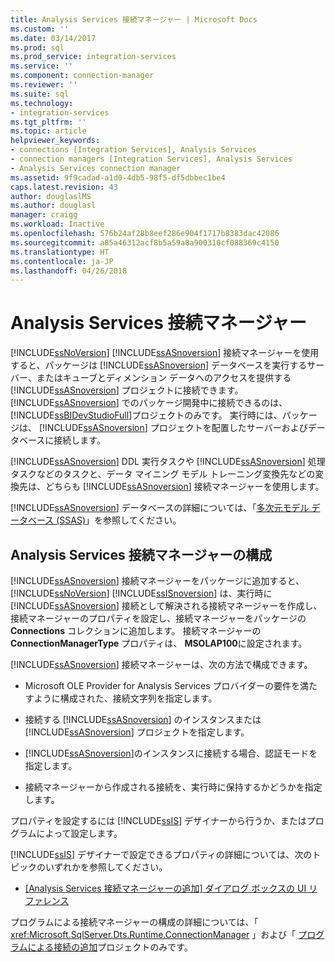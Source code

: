 ```yaml
---
title: Analysis Services 接続マネージャー | Microsoft Docs
ms.custom: ''
ms.date: 03/14/2017
ms.prod: sql
ms.prod_service: integration-services
ms.service: ''
ms.component: connection-manager
ms.reviewer: ''
ms.suite: sql
ms.technology:
- integration-services
ms.tgt_pltfrm: ''
ms.topic: article
helpviewer_keywords:
- connections [Integration Services], Analysis Services
- connection managers [Integration Services], Analysis Services
- Analysis Services connection manager
ms.assetid: 9f9cadad-a1d0-4db5-98f5-df5dbbec1be4
caps.latest.revision: 43
author: douglaslMS
ms.author: douglasl
manager: craigg
ms.workload: Inactive
ms.openlocfilehash: 576b24af28b8eef286e904f1717b8383dac42086
ms.sourcegitcommit: a85a46312acf8b5a59a8a900310cf088369c4150
ms.translationtype: HT
ms.contentlocale: ja-JP
ms.lasthandoff: 04/26/2018
---
```

# <a name="analysis-services-connection-manager"></a>Analysis Services 接続マネージャー
  [!INCLUDE[ssNoVersion](../../includes/ssnoversion-md.md)] [!INCLUDE[ssASnoversion](../../includes/ssasnoversion-md.md)] 接続マネージャーを使用すると、パッケージは [!INCLUDE[ssASnoversion](../../includes/ssasnoversion-md.md)] データベースを実行するサーバー、またはキューブとディメンション データへのアクセスを提供する [!INCLUDE[ssASnoversion](../../includes/ssasnoversion-md.md)] プロジェクトに接続できます。 [!INCLUDE[ssASnoversion](../../includes/ssasnoversion-md.md)] でのパッケージ開発中に接続できるのは、 [!INCLUDE[ssBIDevStudioFull](../../includes/ssbidevstudiofull-md.md)]プロジェクトのみです。 実行時には、パッケージは、 [!INCLUDE[ssASnoversion](../../includes/ssasnoversion-md.md)] プロジェクトを配置したサーバーおよびデータベースに接続します。  
  
 [!INCLUDE[ssASnoversion](../../includes/ssasnoversion-md.md)] DDL 実行タスクや [!INCLUDE[ssASnoversion](../../includes/ssasnoversion-md.md)] 処理タスクなどのタスクと、データ マイニング モデル トレーニング変換先などの変換先は、どちらも [!INCLUDE[ssASnoversion](../../includes/ssasnoversion-md.md)] 接続マネージャーを使用します。  
  
 [!INCLUDE[ssASnoversion](../../includes/ssasnoversion-md.md)] データべースの詳細については、「[多次元モデル データベース &#40;SSAS&#41;](../../analysis-services/multidimensional-models/multidimensional-model-databases-ssas.md)」を参照してください。  
  
## <a name="configuration-of-the-analysis-services-connection-manager"></a>Analysis Services 接続マネージャーの構成  
 [!INCLUDE[ssASnoversion](../../includes/ssasnoversion-md.md)] 接続マネージャーをパッケージに追加すると、 [!INCLUDE[ssNoVersion](../../includes/ssnoversion-md.md)] [!INCLUDE[ssISnoversion](../../includes/ssisnoversion-md.md)] は、実行時に [!INCLUDE[ssASnoversion](../../includes/ssasnoversion-md.md)] 接続として解決される接続マネージャーを作成し、接続マネージャーのプロパティを設定し、接続マネージャーをパッケージの **Connections** コレクションに追加します。 接続マネージャーの **ConnectionManagerType** プロパティは、 **MSOLAP100**に設定されます。  
  
 [!INCLUDE[ssASnoversion](../../includes/ssasnoversion-md.md)] 接続マネージャーは、次の方法で構成できます。  
  
-   Microsoft OLE Provider for Analysis Services プロバイダーの要件を満たすように構成された、接続文字列を指定します。  
  
-   接続する [!INCLUDE[ssASnoversion](../../includes/ssasnoversion-md.md)] のインスタンスまたは [!INCLUDE[ssASnoversion](../../includes/ssasnoversion-md.md)] プロジェクトを指定します。  
  
-   [!INCLUDE[ssASnoversion](../../includes/ssasnoversion-md.md)]のインスタンスに接続する場合、認証モードを指定します。  
  
-   接続マネージャーから作成される接続を、実行時に保持するかどうかを指定します。  
  
 プロパティを設定するには [!INCLUDE[ssIS](../../includes/ssis-md.md)] デザイナーから行うか、またはプログラムによって設定します。  
  
 [!INCLUDE[ssIS](../../includes/ssis-md.md)] デザイナーで設定できるプロパティの詳細については、次のトピックのいずれかを参照してください。  
  
-   [[Analysis Services 接続マネージャーの追加] ダイアログ ボックスの UI リファレンス](../../integration-services/connection-manager/add-analysis-services-connection-manager-dialog-box-ui-reference.md)  
  
 プログラムによる接続マネージャーの構成の詳細については、「 <xref:Microsoft.SqlServer.Dts.Runtime.ConnectionManager> 」および「 [プログラムによる接続の追加](../../integration-services/building-packages-programmatically/adding-connections-programmatically.md)プロジェクトのみです。  
  
  
